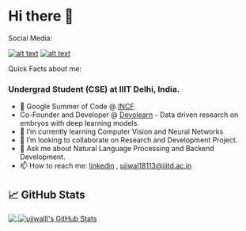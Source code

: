 # Hi there 👋

Social Media:

<!-- README -->

[![alt text][1.1]][1]
[![alt text][6.1]][6]


[1.1]: http://i.imgur.com/tXSoThF.png (Stock me on Twitter :p)
[3:1]: https://i.imgur.com/0IdggSZ.png (Connect me on Linkedin)
[6.1]: http://i.imgur.com/0o48UoR.png (fork me on GitHub :D)

[1.2]: http://i.imgur.com/wWzX9uB.png (twitter icon without padding)
[3:2]: https://i.imgur.com/0IdggSZ.png (Connect me on Linkedin)
[6.2]: http://i.imgur.com/9I6NRUm.png (github icon without padding)



[1]: http://www.twitter.com/ujjjwalll
[3]: https://www.linkedin.com/in/ujjwalsingh03
[6]: http://www.github.com/ujjwalll

Quick Facts about me:


### Undergrad Student (CSE) at IIIT Delhi, India.

- 🔭 Google Summer of Code @ [INCF](https://www.incf.org/).
- Co-Founder and Developer @ [Devolearn](https://github.com/DevoLearn) - Data driven research on embryos with deep learning models.
- 🌱 I’m currently learning Computer Vision and Neural Networks
- 👯 I’m looking to collaborate on Research and Development Project.
- 💬 Ask me about Natural Language Processing and Backend Development.
- 📫 How to reach me: [linkedin](https://linkedin.com/in/ujjwalsingh03) , [ujjwal18113@iiitd.ac.in](mailto:ujjwal18113@iiitd.ac.in)


## &#x1f4c8; GitHub Stats

<a href="https://github.com/ujjwalll">
  <img align="center" src="https://github-readme-stats.vercel.app/api/top-langs/?username=ujjwalll&hide=java,html&title_color=ffffff&text_color=c9cacc&icon_color=2bbc8a&bg_color=1d1f21" />
</a>
<a href="https://github.com/ujjwalll/ujjwalll">
  <img align="center" src="https://github-readme-stats.vercel.app/api?username=ujjwalll&show_icons=true&line_height=27&count_private=true&title_color=ffffff&text_color=c9cacc&icon_color=2bbc8a&bg_color=1d1f21" alt="ujjwalll's GitHub Stats" />
</a>

